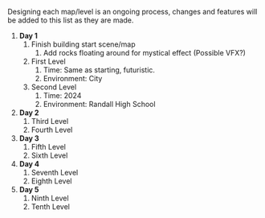Designing each map/level is an ongoing process, changes and features will be added to this list as they are made.
1. **Day 1**
	1. Finish building start scene/map
		1. Add rocks floating around for mystical effect (Possible VFX?)
	2. First Level
		1. Time: Same as starting, futuristic.
		2. Environment: City
	3. Second Level
		1. Time: 2024
		2. Environment: Randall High School
2. **Day 2**
	1. Third Level
	2. Fourth Level
3. **Day 3**
	1. Fifth Level
	2. Sixth Level
4. **Day 4**
	1. Seventh Level
	2. Eighth Level
5. **Day 5**
	1. Ninth Level
	2. Tenth Level